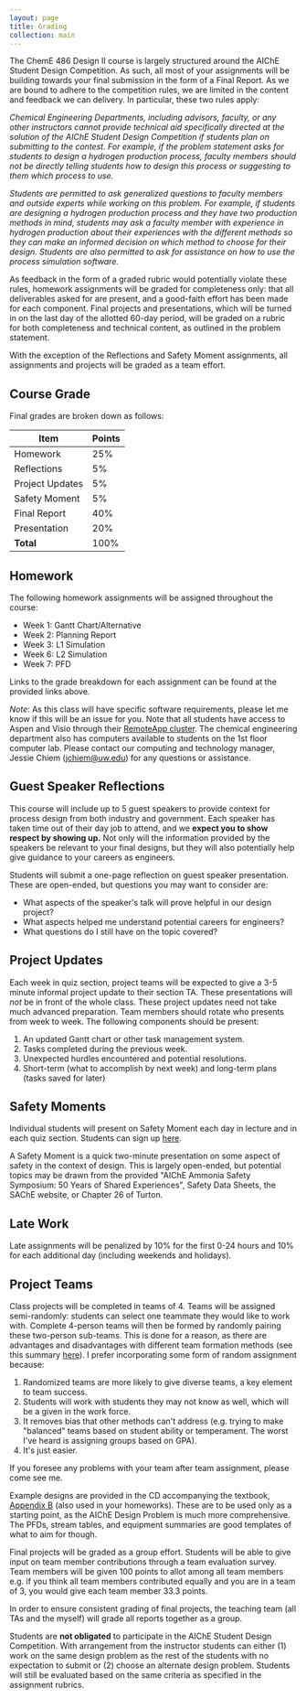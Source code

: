 ```yaml
---
layout: page
title: Grading
collection: main
---
```


The ChemE 486 Design II course is largely structured around the AIChE Student Design Competition. As such, all most of your assignments will be building towards your final submission in the form of a Final Report. As we are bound to adhere to the competition rules, we are limited in the content and feedback we can delivery. In particular, these two rules apply:

*Chemical Engineering Departments, including advisors, faculty, or any other instructors cannot provide technical aid specifically directed at the solution of the AIChE Student Design Competition if students plan on submitting to the contest. For example, if the problem statement asks for students to design a hydrogen production process, faculty members should not be directly telling students how to design this process or suggesting to them which process to use.*

*Students are permitted to ask generalized questions to faculty members and outside experts while working on this problem. For example, if students are designing a hydrogen production process and they have two production methods in mind, students may ask a faculty member with experience in hydrogen production about their experiences with the different methods so they can make an informed decision on which method to choose for their design. Students are also permitted to ask for assistance on how to use the process simulation software.*

As feedback in the form of a graded rubric would potentially violate these rules, homework assignments will be graded for completeness only: that all deliverables asked for are present, and a good-faith effort has been made for each component. Final projects and presentations, which will be turned in on the last day of the allotted 60-day period, will be graded on a rubric for both completeness and technical content, as outlined in the problem statement.

With the exception of the Reflections and Safety Moment assignments, all assignments and projects will be graded as a team effort.

## Course Grade

Final grades are broken down as follows:

| **Item**           | **Points**    |
| ------------------ | ------------- |
| Homework           | 25%           |
| Reflections        | 5%            |
| Project Updates    | 5%            |
| Safety Moment      | 5%            |
| Final Report       | 40%           |
| Presentation       | 20%           |
| **Total**          | 100%          |

## Homework

The following homework assignments will be assigned throughout the course:

* Week 1: Gantt Chart/Alternative
* Week 2: Planning Report
* Week 3: L1 Simulation
* Week 6: L2 Simulation
* Week 7: PFD

Links to the grade breakdown for each assignment can be found at the provided links above.

*Note*: As this class will have specific software requirements, please let me know if this will be an issue for you. Note that all students have access to Aspen and Visio through their [RemoteApp cluster](https://www.engr.washington.edu/mycoe/computing/studentresources/remoteapp.html). The chemical engineering department also has computers available to students on the 1st floor computer lab. Please contact our computing and technology manager, Jessie Chiem (jchiem@uw.edu) for any questions or assistance.

## Guest Speaker Reflections

This course will include up to 5 guest speakers to provide context for process design from both industry and government. Each speaker has taken time out of their day job to attend, and we **expect you to show respect by showing up.** Not only will the information provided by the speakers be relevant to your final designs, but they will also potentially help give guidance to your careers as engineers.

Students will submit a one-page reflection on guest speaker presentation. These are open-ended, but questions you may want to consider are:

* What aspects of the speaker's talk will prove helpful in our design project?
* What aspects helped me understand potential careers for engineers?
* What questions do I still have on the topic covered?

## Project Updates

Each week in quiz section, project teams will be expected to give a 3-5 minute informal project update to their section TA. These presentations will *not* be in front of the whole class. These project updates need not take much advanced preparation. Team members should rotate who presents from week to week. The following components should be present:

1. An updated Gantt chart or other task management system.
2. Tasks completed during the previous week.
3. Unexpected hurdles encountered and potential resolutions.
4. Short-term (what to accomplish by next week) and long-term plans (tasks saved for later)

## Safety Moments

Individual students will present on Safety Moment each day in lecture and in each quiz section. Students can sign up [here]().

A Safety Moment is a quick two-minute presentation on some aspect of safety in the context of design. This is largely open-ended, but potential topics may be drawn from the provided "AIChE Ammonia Safety Symposium: 50 Years of Shared Experiences", Safety Data Sheets, the SAChE website, or Chapter 26 of Turton.

## Late Work

Late assignments will be penalized by 10% for the first 0-24 hours and 10% for each additional day (including weekends and holidays).

## Project Teams

Class projects will be completed in teams of 4. Teams will be assigned semi-randomly: students can select one teammate they would like to work with. Complete 4-person teams will then be formed by randomly pairing these two-person sub-teams. This is done for a reason, as there are advantages and disadvantages with different team formation methods (see this summary [here](http://facultyguidetoteamwork.umn.edu/how-do-i-form-successful-teams)). I prefer incorporating some form of random assignment because:

1. Randomized teams are more likely to give diverse teams, a key element to team success.
2. Students will work with students they may not know as well, which will be a given in the work force.
3. It removes bias that other methods can't address (e.g. trying to make "balanced" teams based on student ability or temperament. The worst I've heard is assigning groups based on GPA).
4. It's just easier.

If you foresee any problems with your team after team assignment, please come see me.

Example designs are provided in the CD accompanying the textbook, [Appendix B](https://github.com/uw-cheme485/uw-cheme485.github.io/raw/master/lectures/example_designs.pdf) (also used in your homeworks). These are to be used only as a starting point, as the AIChE Design Problem is much more comprehensive. The PFDs, stream tables, and equipment summaries are good templates of what to aim for though.

Final projects will be graded as a group effort. Students will be able to give input on team member contributions through a team evaluation survey. Team members will be given 100 points to allot among all team members e.g. if you think all team members contributed equally and you are in a team of 3, you would give each team member 33.3 points.

In order to ensure consistent grading of final projects, the teaching team (all TAs and the myself) will grade all reports together as a group.

Students are **not obligated** to participate in the AIChE Student Design Competition. With arrangement from the instructor students can either (1) work on the same design problem as the rest of the students with no expectation to submit or (2) choose an alternate design problem. Students will still be evaluated based on the same criteria as specified in the assignment rubrics.
